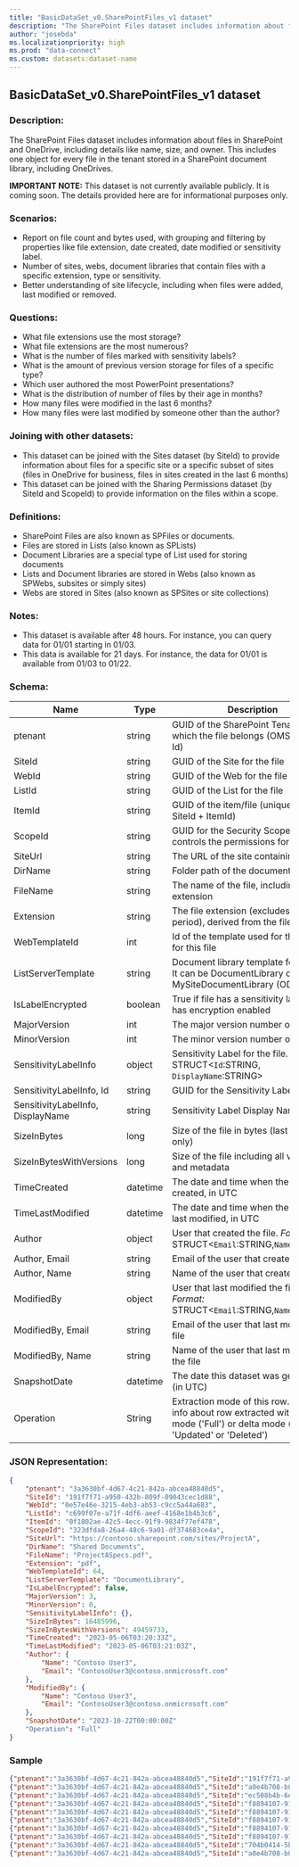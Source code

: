 ```yaml
---
title: "BasicDataSet_v0.SharePointFiles_v1 dataset"
description: "The SharePoint Files dataset includes information about files in SharePoint and OneDrive"
author: "josebda"
ms.localizationpriority: high
ms.prod: "data-connect"
ms.custom: datasets:dataset-name
---
```


## BasicDataSet_v0.SharePointFiles_v1 dataset

### Description: 

The SharePoint Files dataset includes information about files in SharePoint and OneDrive, including details like name, size, and owner. This includes one object for every file in the tenant stored in a SharePoint document library, including OneDrives.  

**IMPORTANT NOTE:** This dataset is not currently available publicly. It is coming soon. The details provided here are for informational purposes only.

### Scenarios:

- Report on file count and bytes used, with grouping and filtering by properties like file extension,   date created, date modified or sensitivity label. 
- Number of sites, webs, document libraries that contain files with a specific extension, type or sensitivity.
- Better understanding of site lifecycle, including when files were added, last modified or removed.  

### Questions:

- What file extensions use the most storage?
- What file extensions are the most numerous?
- What is the number of files marked with sensitivity labels?
- What is the amount of previous version storage for files of a specific type?
- Which user authored the most PowerPoint presentations?
- What is the distribution of number of files by their age in months?
- How many files were modified in the last 6 months?
- How many files were last modified by someone other than the author?

### Joining with other datasets:

- This dataset can be joined with the Sites dataset (by SiteId) to provide information about files for a specific site or a specific subset of sites (files in OneDrive for business, files in sites created in the last 6 months)
- This dataset can be joined with the Sharing Permissions   dataset (by SiteId and ScopeId) to provide information on the files within a scope.  

### Definitions:

- SharePoint Files are also known as SPFiles or documents.
- Files are stored in Lists (also known as SPLists)
- Document Libraries are a special type of List used for storing documents
- Lists and Document libraries are stored in Webs (also known as SPWebs, subsites or simply sites)
- Webs are stored in Sites (also known as SPSites or site collections)

### Notes:

- This dataset is available after 48 hours. For instance, you can query data for 01/01 starting in 01/03.
- This data is available for 21 days. For instance, the data for 01/01 is available from 01/03 to 01/22.

### Schema:

| **Name** | **Type** | **Description** | **FilterOptions** | **IsDateFilter** |
|-|-|-|:-:|:-:|
| ptenant | string | GUID of the SharePoint Tenant to which the file belongs (OMS Tenant Id) | No | False |
| SiteId | string | GUID of the Site for the file | No | False |
| WebId | string | GUID of the Web for the file | No | False |
| ListId | string | GUID of the List for the file | No | False |
| ItemId | string | GUID of the item/file (unique Id is SiteId + ItemId)   | No | False |
| ScopeId | string | GUID for the Security Scope that controls the permissions for the file | No | False |
| SiteUrl | string | The URL of the site containing this file | No | False |
| DirName | string | Folder path of the document | No | False |
| FileName | string | The name of the file, including the extension | No | False |
| Extension | string | The file extension (excludes leading period), derived from the file name | No | False |
| WebTemplateId | int | Id of the template used for the Web for this file | No | False |
| ListServerTemplate | string | Document library template for this file. It can be DocumentLibrary or MySiteDocumentLibrary (ODB) | No | False |
| IsLabelEncrypted | boolean | True if file has a sensitivity label and has encryption enabled | No | False |
| MajorVersion | int | The major version number of the file | No | False |
| MinorVersion | int | The minor version number of the file | No | False |
| SensitivityLabelInfo | object | Sensitivity Label for the file. *Format:* STRUCT<`Id`:STRING, `DisplayName`:STRING> | No | False |
| SensitivityLabelInfo, Id | string | GUID for the Sensitivity Label | No | False |
| SensitivityLabelInfo, DisplayName | string | Sensitivity Label Display Name | No | False |
| SizeInBytes | long | Size of the file in bytes (last version only) | No | False |
| SizeInBytesWithVersions | long | Size of the file including all versions and metadata | No | False |
| TimeCreated | datetime | The date and time when the file was created, in UTC | No | False |
| TimeLastModified | datetime | The date and time when the file was last modified, in UTC | No | False |
| Author | object | User that created the file. *Format:* STRUCT<`Email`:STRING,`Name`:STRING> | No | False |
| Author, Email | string | Email of the user that created the file | No | False |
| Author, Name | string | Name of the user that created the file | No | False |
| ModifiedBy | object | User that last modified the file. *Format:* STRUCT<`Email`:STRING,`Name`:STRING> | No | False |
| ModifiedBy, Email | string | Email of the user that last modified the file | No | False |
| ModifiedBy, Name | string | Name of the user that last modified the file | No | False |
| SnapshotDate | datetime | The date this dataset was generated (in UTC) | Yes | True |
| Operation | String | Extraction mode of this row. Gives info about row extracted with full mode ('Full') or delta mode ('Created', 'Updated' or 'Deleted') | No | False |

### JSON Representation:

```json
{
    "ptenant": "3a3630bf-4d67-4c21-842a-abcea48840d5",
    "SiteId": "191f7f71-a950-432b-809f-09043cec1d88",
    "WebId": "0e57e46e-3215-4eb3-ab53-c9cc5a44a683",
    "ListId": "c699f07e-a71f-4df6-aeef-4168e1b4b3c6",
    "ItemId": "0f1802ae-42c5-4ecc-91f9-9834f77ef478",
    "ScopeId": "323dfda8-26a4-48c6-9a01-df374683ce4a",
    "SiteUrl": "https://contoso.sharepoint.com/sites/ProjectA",
    "DirName": "Shared Documents",
    "FileName": "ProjectASpecs.pdf",
    "Extension": "pdf",
    "WebTemplateId": 64,
    "ListServerTemplate": "DocumentLibrary",
    "IsLabelEncrypted": false,
    "MajorVersion": 3,
    "MinorVersion": 0,
    "SensitivityLabelInfo": {},
    "SizeInBytes": 16485996,
    "SizeInBytesWithVersions": 49459733,
    "TimeCreated": "2023-05-06T03:20:33Z",
    "TimeLastModified": "2023-05-06T03:21:03Z",
    "Author": {
        "Name": "Contoso User3",
        "Email": "ContosoUser3@contoso.onmicrosoft.com"
    },
    "ModifiedBy": {
        "Name": "Contoso User3",
        "Email": "ContosoUser3@contoso.onmicrosoft.com"
    },
    "SnapshotDate": "2023-10-22T00:00:00Z"
    "Operation": "Full"
}
```

### Sample

```json
{"ptenant":"3a3630bf-4d67-4c21-842a-abcea48840d5","SiteId":"191f7f71-a950-432b-809f-09043cec1d88","Author":{"Name":"Contoso User3","Email":"ContosoUser3@contoso.onmicrosoft.com"},"DirName":"Shared Documents","Extension":"pdf","FileName":"ProjectASpecs.pdf","IsLabelEncrypted":false,"ItemId":"0f1802ae-42c5-4ecc-91f9-9834f77ef478","ListId":"c699f07e-a71f-4df6-aeef-4168e1b4b3c6","ListServerTemplate":"DocumentLibrary","MajorVersion":3,"MinorVersion":0,"ModifiedBy":{"Name":"Contoso User3","Email":"ContosoUser3@contoso.onmicrosoft.com"},"Operation":"Full","ScopeId":"323dfda8-26a4-48c6-9a01-df374683ce4a","SensitivityLabelInfo":{},"SiteUrl":"https://contoso.sharepoint.com/sites/ProjectA","SizeInBytes":16485996,"SizeInBytesWithVersions":49459733,"TimeCreated":"2023-05-06T03:20:33Z","TimeLastModified":"2023-05-06T03:21:03Z","WebId":"0e57e46e-3215-4eb3-ab53-c9cc5a44a683","WebTemplateId":64,"SnapshotDate":"2023-10-22T00:00:00Z"}
{"ptenant":"3a3630bf-4d67-4c21-842a-abcea48840d5","SiteId":"a0e4b708-b0fe-441e-9623-9acc1210776e","Author":{"Name":"System Account"},"DirName":"Style Library/Images","Extension":"jpg","FileName":"Search_Arrow.jpg","IsLabelEncrypted":false,"ItemId":"05be36a7-be16-4d3b-b0fb-fd78904ed4c5","ListId":"af998ebe-643c-40b6-860b-e14fad11b165","ListServerTemplate":"DocumentLibrary","MajorVersion":1,"MinorVersion":0,"ModifiedBy":{"Name":"System Account"},"Operation":"Full","ScopeId":"22de3179-132c-49c1-97cb-d166a3e70adb","SensitivityLabelInfo":{},"SiteUrl":"https://contoso.sharepoint.com/sites/ContosoWiki-DeltaTest-08Aug2022","SizeInBytes":592,"SizeInBytesWithVersions":744,"TimeCreated":"2022-08-09T02:33:58Z","TimeLastModified":"2022-08-09T02:33:58Z","WebId":"8f43c93e-d157-473f-a8dd-66e81b440178","WebTemplateId":56,"SnapshotDate":"2023-10-22T00:00:00Z"}
{"ptenant":"3a3630bf-4d67-4c21-842a-abcea48840d5","SiteId":"ec508b4b-6e54-401c-826f-775950f03353","Author":{"Name":"Contoso User3","Email":"ContosoUser3@contoso.onmicrosoft.com"},"DirName":"Documents/Documents","Extension":"xlsx","FileName":"Monthly Water Report - September 2018-ec2beb6b-573f-4a24-8da9-f4c403eba605-1683343430.xlsx","IsLabelEncrypted":false,"ItemId":"363bc9a6-2031-460d-a3da-524960575321","ListId":"8779ac14-b274-4bf2-92ac-7760fdc1ebc7","ListServerTemplate":"MySiteDocumentLibrary","MajorVersion":1,"MinorVersion":0,"ModifiedBy":{"Name":"Contoso User3","Email":"ContosoUser3@contoso.onmicrosoft.com"},"Operation":"Full","ScopeId":"9924d4d2-302a-4680-a71f-be587a82b96f","SensitivityLabelInfo":{},"SiteUrl":"https://contoso-my.sharepoint.com/personal/ContosoUser3_contoso_onmicrosoft_com","SizeInBytes":175819,"SizeInBytesWithVersions":176984,"TimeCreated":"2023-05-06T03:23:51Z","TimeLastModified":"2023-05-06T03:23:52Z","WebId":"efe47d8c-6672-420b-80f9-fb884195bcbe","WebTemplateId":21,"SnapshotDate":"2023-10-22T00:00:00Z"}
{"ptenant":"3a3630bf-4d67-4c21-842a-abcea48840d5","SiteId":"f8894107-9135-422f-84f3-f9bf863319e1","Author":{"Name":"Admin Contoso","Email":"admin@contoso.onmicrosoft.com"},"DirName":"Documents/Documents","Extension":"docx","FileName":"word-template-15dc044b-0934-4bcd-962c-472f8c1632d5-1683326651.docx","IsLabelEncrypted":false,"ItemId":"13946fd3-277e-4495-bf4f-66e00e87032b","ListId":"8779ac14-b274-4bf2-92ac-7760fdc1ebc7","ListServerTemplate":"MySiteDocumentLibrary","MajorVersion":16,"MinorVersion":0,"ModifiedBy":{"Name":"Admin Contoso","Email":"admin@contoso.onmicrosoft.com"},"Operation":"Full","ScopeId":"9924d4d2-302a-4680-a71f-be587a82b96f","SensitivityLabelInfo":{},"SiteUrl":"https://contoso-my.sharepoint.com/personal/admin_contoso_onmicrosoft_com","SizeInBytes":481526,"SizeInBytesWithVersions":7721466,"TimeCreated":"2023-05-05T22:44:12Z","TimeLastModified":"2023-05-06T01:19:48Z","WebId":"efe47d8c-6672-420b-80f9-fb884195bcbe","WebTemplateId":21,"SnapshotDate":"2023-10-22T00:00:00Z"}
{"ptenant":"3a3630bf-4d67-4c21-842a-abcea48840d5","SiteId":"f8894107-9135-422f-84f3-f9bf863319e1","Author":{"Name":"Admin Contoso","Email":"admin@contoso.onmicrosoft.com"},"DirName":"Documents/Documents","Extension":"pdf","FileName":"7 ways to work together in PowerPoint-fbd1dcde-4ba1-4192-a1a6-02b631615e05-1683329474.pdf","IsLabelEncrypted":false,"ItemId":"24d2efc3-e1bd-49f1-b8ba-23b81309c49a","ListId":"8779ac14-b274-4bf2-92ac-7760fdc1ebc7","ListServerTemplate":"MySiteDocumentLibrary","MajorVersion":11,"MinorVersion":0,"ModifiedBy":{"Name":"Admin Contoso","Email":"admin@contoso.onmicrosoft.com"},"Operation":"Full","ScopeId":"9924d4d2-302a-4680-a71f-be587a82b96f","SensitivityLabelInfo":{},"SiteUrl":"https://contoso-my.sharepoint.com/personal/admin_contoso_onmicrosoft_com","SizeInBytes":1294853,"SizeInBytesWithVersions":14254626,"TimeCreated":"2023-05-05T23:31:15Z","TimeLastModified":"2023-05-06T02:53:59Z","WebId":"efe47d8c-6672-420b-80f9-fb884195bcbe","WebTemplateId":21,"SnapshotDate":"2023-10-22T00:00:00Z"}
{"ptenant":"3a3630bf-4d67-4c21-842a-abcea48840d5","SiteId":"f8894107-9135-422f-84f3-f9bf863319e1","Author":{"Name":"Admin Contoso","Email":"admin@contoso.onmicrosoft.com"},"DirName":"Documents/Documents","Extension":"docx","FileName":"Microsoft Search Announcement Poster Editable-1683335395.docx","IsLabelEncrypted":false,"ItemId":"a3c2ed05-f017-47d5-83be-0483d17a3e1c","ListId":"8779ac14-b274-4bf2-92ac-7760fdc1ebc7","ListServerTemplate":"MySiteDocumentLibrary","MajorVersion":5,"MinorVersion":0,"ModifiedBy":{"Name":"Admin Contoso","Email":"admin@contoso.onmicrosoft.com"},"Operation":"Full","ScopeId":"9924d4d2-302a-4680-a71f-be587a82b96f","SensitivityLabelInfo":{},"SiteUrl":"https://contoso-my.sharepoint.com/personal/admin_contoso_onmicrosoft_com","SizeInBytes":1386518,"SizeInBytesWithVersions":6937977,"TimeCreated":"2023-05-06T01:09:55Z","TimeLastModified":"2023-05-06T02:02:19Z","WebId":"efe47d8c-6672-420b-80f9-fb884195bcbe","WebTemplateId":21,"SnapshotDate":"2023-10-22T00:00:00Z"}
{"ptenant":"3a3630bf-4d67-4c21-842a-abcea48840d5","SiteId":"f8894107-9135-422f-84f3-f9bf863319e1","Author":{"Name":"Admin Contoso","Email":"admin@contoso.onmicrosoft.com"},"DirName":"Documents/Documents","Extension":"pdf","FileName":"Microsoft Search in Bing Adoption Kit Overview-1683338102.pdf","IsLabelEncrypted":false,"ItemId":"d4f2e146-f947-4539-9b12-c6af5945a5cd","ListId":"8779ac14-b274-4bf2-92ac-7760fdc1ebc7","ListServerTemplate":"MySiteDocumentLibrary","MajorVersion":3,"MinorVersion":0,"ModifiedBy":{"Name":"Admin Contoso","Email":"admin@contoso.onmicrosoft.com"},"Operation":"Full","ScopeId":"9924d4d2-302a-4680-a71f-be587a82b96f","SensitivityLabelInfo":{},"SiteUrl":"https://contoso-my.sharepoint.com/personal/admin_contoso_onmicrosoft_com","SizeInBytes":855000,"SizeInBytesWithVersions":2568087,"TimeCreated":"2023-05-06T01:55:03Z","TimeLastModified":"2023-05-06T02:45:50Z","WebId":"efe47d8c-6672-420b-80f9-fb884195bcbe","WebTemplateId":21,"SnapshotDate":"2023-10-22T00:00:00Z"}
{"ptenant":"3a3630bf-4d67-4c21-842a-abcea48840d5","SiteId":"f8894107-9135-422f-84f3-f9bf863319e1","Author":{"Name":"Admin Contoso","Email":"admin@contoso.onmicrosoft.com"},"DirName":"Documents/Documents","Extension":"docx","FileName":"Microsoft-Search-Poster-11x17-FindFiles-Editable-1683326555.docx","IsLabelEncrypted":false,"ItemId":"dbb638f6-7f5d-4cfa-8d6a-da775410360e","ListId":"8779ac14-b274-4bf2-92ac-7760fdc1ebc7","ListServerTemplate":"MySiteDocumentLibrary","MajorVersion":17,"MinorVersion":0,"ModifiedBy":{"Name":"Admin Contoso","Email":"admin@contoso.onmicrosoft.com"},"Operation":"Full","ScopeId":"9924d4d2-302a-4680-a71f-be587a82b96f","SensitivityLabelInfo":{},"SiteUrl":"https://contoso-my.sharepoint.com/personal/admin_contoso_onmicrosoft_com","SizeInBytes":459302,"SizeInBytesWithVersions":7826200,"TimeCreated":"2023-05-05T22:42:36Z","TimeLastModified":"2023-05-06T02:39:46Z","WebId":"efe47d8c-6672-420b-80f9-fb884195bcbe","WebTemplateId":21,"SnapshotDate":"2023-10-22T00:00:00Z"}
{"ptenant":"3a3630bf-4d67-4c21-842a-abcea48840d5","SiteId":"704b0414-5bdf-4e53-b679-bfcc6b90d2eb","Author":{"Name":"Admin Contoso","Email":"admin@contoso.onmicrosoft.com"},"DirName":"Shared Documents","Extension":"bin","FileName":"test3.bin","IsLabelEncrypted":false,"ItemId":"7091772c-91b2-4b0d-b548-72076200e6c3","ListId":"7d4d265d-1b01-4dd0-94a5-384b0150ac8f","ListServerTemplate":"DocumentLibrary","MajorVersion":1,"MinorVersion":0,"ModifiedBy":{"Name":"Admin Contoso","Email":"admin@contoso.onmicrosoft.com"},"Operation":"Full","ScopeId":"8e9d904e-b5e6-4f0c-9aea-ba8fb4f73535","SensitivityLabelInfo":{},"SiteUrl":"https://contoso.sharepoint.com/sites/StorageTest3","SizeInBytes":10000000,"SizeInBytesWithVersions":10000497,"TimeCreated":"2023-07-29T20:18:23Z","TimeLastModified":"2023-07-29T20:18:23Z","WebId":"e9f81c10-bb5a-4a43-ace8-4034b909e0f8","WebTemplateId":64,"SnapshotDate":"2023-10-22T00:00:00Z"}
{"ptenant":"3a3630bf-4d67-4c21-842a-abcea48840d5","SiteId":"a0e4b708-b0fe-441e-9623-9acc1210776e","Author":{"Name":"System Account"},"DirName":"Style Library/ko-kr/Themable/Core Styles","Extension":"css","FileName":"pagelayouts15.css","IsLabelEncrypted":false,"ItemId":"07a9018b-4bc7-4679-9ae8-fc9a0d433852","ListId":"af998ebe-643c-40b6-860b-e14fad11b165","ListServerTemplate":"DocumentLibrary","MajorVersion":1,"MinorVersion":0,"ModifiedBy":{"Name":"System Account"},"Operation":"Full","ScopeId":"22de3179-132c-49c1-97cb-d166a3e70adb","SensitivityLabelInfo":{},"SiteUrl":"https://contoso.sharepoint.com/sites/ContosoWiki-DeltaTest-08Aug2022","SizeInBytes":2820,"SizeInBytesWithVersions":2972,"TimeCreated":"2022-08-09T02:41:10Z","TimeLastModified":"2022-08-09T02:41:10Z","WebId":"8f43c93e-d157-473f-a8dd-66e81b440178","WebTemplateId":56,"SnapshotDate":"2023-10-22T00:00:00Z"}
```
